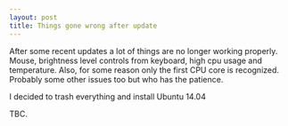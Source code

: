 ```yaml
---
layout: post
title: Things gone wrong after update
---
```


After some recent updates a lot of things are no longer working properly.
Mouse, brightness level controls from keyboard, high cpu usage and temperature.
Also, for some reason only the first CPU core is recognized. Probably some other issues too but who has the patience.

I decided to trash everything and install Ubuntu 14.04

TBC.